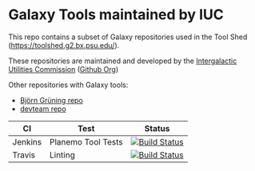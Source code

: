 Galaxy Tools maintained by IUC
==============================

This repo contains a subset of Galaxy repositories used in the Tool Shed (https://toolshed.g2.bx.psu.edu/).

These repositories are maintained and developed by the [Intergalactic Utilities Commission](https://wiki.galaxyproject.org/IUC) ([Github Org](https://github.com/galaxy-iuc/))

Other repositories with Galaxy tools:
 * [Björn Grüning repo](https://github.com/bgruening/galaxytools)
 * [devteam repo](https://github.com/galaxyproject/tools-devteam)

CI      | Test               |  Status
------- |------------------- | -------
Jenkins | Planemo Tool Tests | [![Build Status](http://gx.hx42.org/buildStatus/icon?job=IUC-Github)](http://gx.hx42.org/job/IUC-Github/)
Travis  | Linting            | [![Build Status](https://travis-ci.org/galaxyproject/tools-iuc.svg?branch=master)](https://travis-ci.org/galaxyproject/tools-iuc)
